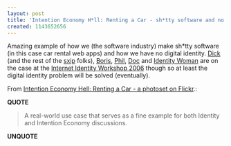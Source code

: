 ```yaml
---
layout: post
title: 'Intention Economy H*ll: Renting a Car - sh*tty software and no digital identity'
created: 1143652656
---
```

<p>Amazing example of how we (the software industry) make sh*tty software (in this case car rental web apps) and how we have no digital identity. <a href="http://blame.ca/dick/">Dick</a> (and the rest of the <a href="http://sxip.com/">sxip</a> folks), <a href="http://www.bmannconsulting.com/blog/bmann/internet-identity-workshop-open-for-registration">Boris</a>, <a href="http://www.windley.com/events/iiw2006a/announcement.shtml">Phil</a>, <a href="http://doc.weblogs.com/2006/03/29#puttingTheIInIdentity">Doc</a> and <a href="http://www.kaliyasblogs.net/Iwoman/">Identity Woman</a> are on the case at the <a href="http://www.windley.com/events/iiw2006a/announcement">Internet Identity Workshop 2006</a> though so at least the digital identity problem will be solved (eventually).</p>  <p>From <a href="http://www.flickr.com/photos/docsearls/sets/72057594093382980/">Intention Economy Hell: Renting a Car - a photoset on Flickr</a>.:</p> <p><strong>QUOTE</strong></p><blockquote>A real-world use case that serves as a fine example for both Identity and Intention Economy discussions.</blockquote><p><strong>UNQUOTE</strong></p>  
